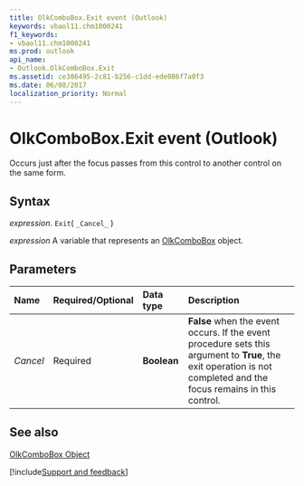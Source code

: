 ```yaml
---
title: OlkComboBox.Exit event (Outlook)
keywords: vbaol11.chm1000241
f1_keywords:
- vbaol11.chm1000241
ms.prod: outlook
api_name:
- Outlook.OlkComboBox.Exit
ms.assetid: ce386495-2c81-b256-c1dd-ede086f7a0f3
ms.date: 06/08/2017
localization_priority: Normal
---
```



# OlkComboBox.Exit event (Outlook)

Occurs just after the focus passes from this control to another control on the same form.


## Syntax

_expression_. `Exit`( `_Cancel_` )

_expression_ A variable that represents an [OlkComboBox](Outlook.OlkComboBox.md) object.


## Parameters



|Name|Required/Optional|Data type|Description|
|:-----|:-----|:-----|:-----|
| _Cancel_|Required| **Boolean**| **False** when the event occurs. If the event procedure sets this argument to **True**, the exit operation is not completed and the focus remains in this control.|

## See also


[OlkComboBox Object](Outlook.OlkComboBox.md)

[!include[Support and feedback](~/includes/feedback-boilerplate.md)]
